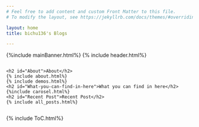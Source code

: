 ```yaml
---
# Feel free to add content and custom Front Matter to this file.
# To modify the layout, see https://jekyllrb.com/docs/themes/#overriding-theme-defaults

layout: home
title: bichu136's Blogs

---
```

{%include mainBanner.html%}
{% include header.html%}
<div class ='post-content' style = 'overflow: auto;'>
    
    <h2 id="About">About</h2>
    {% include about.html%}
    {% include demos.html%}
    <h2 id="What-you-can-find-in-here">What you can find in here</h2>
    {%include carosel.html%}
    <h2 id="Recent Post">Recent Post</h2>
    {% include all_posts.html%}
</div>

{% include ToC.html%}